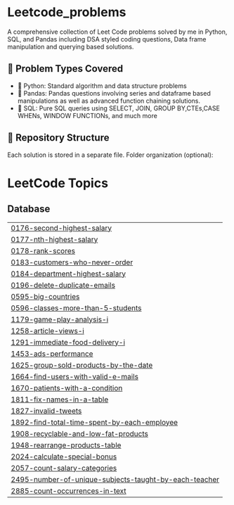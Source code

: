 # Leetcode_problems
A comprehensive collection of Leet Code problems solved by me in Python, SQL, and Pandas including DSA styled coding questions, Data frame manipulation and querying based solutions.
## 📌 Problem Types Covered
- 🐍 Python: Standard algorithm and data structure problems
- 🐼 Pandas: Pandas questions involving series and dataframe based manipulations as well as advanced function chaining solutions.
- 🧮 SQL: Pure SQL queries using SELECT, JOIN, GROUP BY,CTEs,CASE WHENs, WINDOW FUNCTIONs, and much more

## 📂 Repository Structure
Each solution is stored in a separate file. Folder organization (optional):

<!---LeetCode Topics Start-->
# LeetCode Topics
## Database
|  |
| ------- |
| [0176-second-highest-salary](https://github.com/Vinjain301/Leetcode_problems/tree/master/0176-second-highest-salary) |
| [0177-nth-highest-salary](https://github.com/Vinjain301/Leetcode_problems/tree/master/0177-nth-highest-salary) |
| [0178-rank-scores](https://github.com/Vinjain301/Leetcode_problems/tree/master/0178-rank-scores) |
| [0183-customers-who-never-order](https://github.com/Vinjain301/Leetcode_problems/tree/master/0183-customers-who-never-order) |
| [0184-department-highest-salary](https://github.com/Vinjain301/Leetcode_problems/tree/master/0184-department-highest-salary) |
| [0196-delete-duplicate-emails](https://github.com/Vinjain301/Leetcode_problems/tree/master/0196-delete-duplicate-emails) |
| [0595-big-countries](https://github.com/Vinjain301/Leetcode_problems/tree/master/0595-big-countries) |
| [0596-classes-more-than-5-students](https://github.com/Vinjain301/Leetcode_problems/tree/master/0596-classes-more-than-5-students) |
| [1179-game-play-analysis-i](https://github.com/Vinjain301/Leetcode_problems/tree/master/1179-game-play-analysis-i) |
| [1258-article-views-i](https://github.com/Vinjain301/Leetcode_problems/tree/master/1258-article-views-i) |
| [1291-immediate-food-delivery-i](https://github.com/Vinjain301/Leetcode_problems/tree/master/1291-immediate-food-delivery-i) |
| [1453-ads-performance](https://github.com/Vinjain301/Leetcode_problems/tree/master/1453-ads-performance) |
| [1625-group-sold-products-by-the-date](https://github.com/Vinjain301/Leetcode_problems/tree/master/1625-group-sold-products-by-the-date) |
| [1664-find-users-with-valid-e-mails](https://github.com/Vinjain301/Leetcode_problems/tree/master/1664-find-users-with-valid-e-mails) |
| [1670-patients-with-a-condition](https://github.com/Vinjain301/Leetcode_problems/tree/master/1670-patients-with-a-condition) |
| [1811-fix-names-in-a-table](https://github.com/Vinjain301/Leetcode_problems/tree/master/1811-fix-names-in-a-table) |
| [1827-invalid-tweets](https://github.com/Vinjain301/Leetcode_problems/tree/master/1827-invalid-tweets) |
| [1892-find-total-time-spent-by-each-employee](https://github.com/Vinjain301/Leetcode_problems/tree/master/1892-find-total-time-spent-by-each-employee) |
| [1908-recyclable-and-low-fat-products](https://github.com/Vinjain301/Leetcode_problems/tree/master/1908-recyclable-and-low-fat-products) |
| [1948-rearrange-products-table](https://github.com/Vinjain301/Leetcode_problems/tree/master/1948-rearrange-products-table) |
| [2024-calculate-special-bonus](https://github.com/Vinjain301/Leetcode_problems/tree/master/2024-calculate-special-bonus) |
| [2057-count-salary-categories](https://github.com/Vinjain301/Leetcode_problems/tree/master/2057-count-salary-categories) |
| [2495-number-of-unique-subjects-taught-by-each-teacher](https://github.com/Vinjain301/Leetcode_problems/tree/master/2495-number-of-unique-subjects-taught-by-each-teacher) |
| [2885-count-occurrences-in-text](https://github.com/Vinjain301/Leetcode_problems/tree/master/2885-count-occurrences-in-text) |
<!---LeetCode Topics End-->